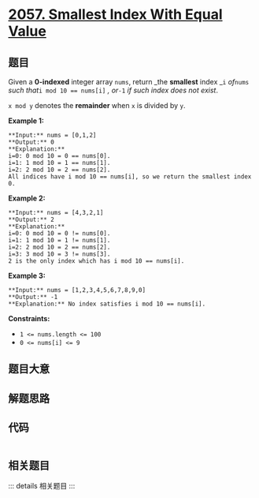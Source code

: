 # [2057. Smallest Index With Equal Value](https://leetcode.com/problems/smallest-index-with-equal-value)

## 题目

Given a **0-indexed** integer array `nums`, return _the **smallest** index
_`i` _of_`nums` _such that_`i mod 10 == nums[i]` _, or_`-1` _if such index
does not exist_.

`x mod y` denotes the **remainder** when `x` is divided by `y`.



**Example 1:**

    
    
    **Input:** nums = [0,1,2]
    **Output:** 0
    **Explanation:** 
    i=0: 0 mod 10 = 0 == nums[0].
    i=1: 1 mod 10 = 1 == nums[1].
    i=2: 2 mod 10 = 2 == nums[2].
    All indices have i mod 10 == nums[i], so we return the smallest index 0.
    

**Example 2:**

    
    
    **Input:** nums = [4,3,2,1]
    **Output:** 2
    **Explanation:** 
    i=0: 0 mod 10 = 0 != nums[0].
    i=1: 1 mod 10 = 1 != nums[1].
    i=2: 2 mod 10 = 2 == nums[2].
    i=3: 3 mod 10 = 3 != nums[3].
    2 is the only index which has i mod 10 == nums[i].
    

**Example 3:**

    
    
    **Input:** nums = [1,2,3,4,5,6,7,8,9,0]
    **Output:** -1
    **Explanation:** No index satisfies i mod 10 == nums[i].
    



**Constraints:**

  * `1 <= nums.length <= 100`
  * `0 <= nums[i] <= 9`


## 题目大意

## 解题思路

## 代码

```javascript

```

## 相关题目

::: details 相关题目
:::
